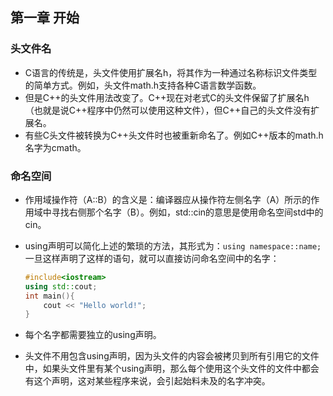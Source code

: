 ## 第一章 开始

### 头文件名

- C语言的传统是，头文件使用扩展名h，将其作为一种通过名称标识文件类型的简单方式。例如，头文件math.h支持各种C语言数学函数。
- 但是C++的头文件用法改变了。C++现在对老式C的头文件保留了扩展名h（也就是说C++程序中仍然可以使用这种文件），但C++自己的头文件没有扩展名。
- 有些C头文件被转换为C++头文件时也被重新命名了。例如C++版本的math.h名字为cmath。

### 命名空间

- 作用域操作符（A::B）的含义是：编译器应从操作符左侧名字（A）所示的作用域中寻找右侧那个名字（B）。例如，std::cin的意思是使用命名空间std中的cin。

- using声明可以简化上述的繁琐的方法，其形式为：`using namespace::name;` 一旦这样声明了这样的语句，就可以直接访问命名空间中的名字：

  ```c++
  #include<iostream>
  using std::cout;
  int main(){
      cout << "Hello world!";
  }
  ```

- 每个名字都需要独立的using声明。

- 头文件不用包含using声明，因为头文件的内容会被拷贝到所有引用它的文件中，如果头文件里有某个using声明，那么每个使用这个头文件的文件中都会有这个声明，这对某些程序来说，会引起始料未及的名字冲突。
